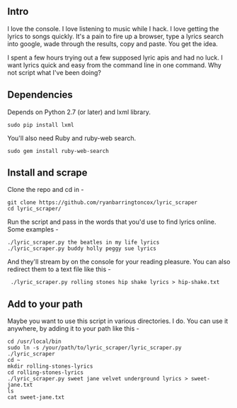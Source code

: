 ## Intro

I love the console.  I love listening to music while I hack.  I love getting the lyrics to songs quickly.  It's a pain to fire up a browser, type a lyrics search into google, wade through the results, copy and paste.  You get the idea.

I spent a few hours trying out a few supposed lyric apis and had no luck.  I want lyrics quick and easy from the command line in one command.  Why not script what I've been doing?

## Dependencies

Depends on Python 2.7 (or later) and lxml library.

    sudo pip install lxml

You'll also need Ruby and ruby-web search.

    sudo gem install ruby-web-search

## Install and scrape 

Clone the repo and cd in -

    git clone https://github.com/ryanbarringtoncox/lyric_scraper
    cd lyric_scraper/

Run the script and pass in the words that you'd use to find lyrics online.  Some examples -

    ./lyric_scraper.py the beatles in my life lyrics
    ./lyric_scraper.py buddy holly peggy sue lyrics

And they'll stream by on the console for your reading pleasure.  You can also redirect them to a text file like this -

     ./lyric_scraper.py rolling stones hip shake lyrics > hip-shake.txt

## Add to your path

Maybe you want to use this script in various directories.  I do.  You can use it anywhere, by adding it to your path like this -

    cd /usr/local/bin
    sudo ln -s /your/path/to/lyric_scraper/lyric_scraper.py ./lyric_scraper
    cd ~
    mkdir rolling-stones-lyrics
    cd rolling-stones-lyrics
    ./lyric_scraper.py sweet jane velvet underground lyrics > sweet-jane.txt
    ls
    cat sweet-jane.txt
